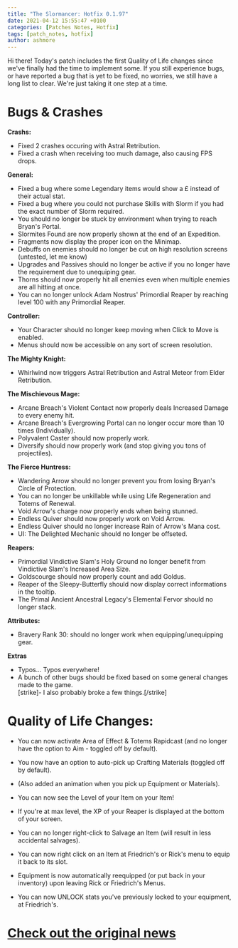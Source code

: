 ```yaml
---
title: "The Slormancer: Hotfix 0.1.97"
date: 2021-04-12 15:55:47 +0100
categories: [Patches Notes, Hotfix]
tags: [patch_notes, hotfix]
author: ashmore
---
```

Hi there! Today's patch includes the first Quality of Life changes since we've finally had the time to implement some. If you still experience bugs, or have reported a bug that is yet to be fixed, no worries, we still have a long list to clear. We're just taking it one step at a time.  
  
Bugs & Crashes
==============

  
**Crashs:**  
- Fixed 2 crashes occuring with Astral Retribution.  
- Fixed a crash when receiving too much damage, also causing FPS drops.  
  
**General:**  
- Fixed a bug where some Legendary items would show a £ instead of their actual stat.  
- Fixed a bug where you could not purchase Skills with Slorm if you had the exact number of Slorm required.  
- You should no longer be stuck by environment when trying to reach Bryan's Portal.  
- Slormites Found are now properly shown at the end of an Expedition.  
- Fragments now display the proper icon on the Minimap.  
- Debuffs on enemies should no longer be cut on high resolution screens (untested, let me know)  
- Upgrades and Passives should no longer be active if you no longer have the requirement due to unequiping gear.  
- Thorns should now properly hit all enemies even when multiple enemies are all hitting at once.  
- You can no longer unlock Adam Nostrus' Primordial Reaper by reaching level 100 with any Primordial Reaper.  
  
**Controller:**  
- Your Character should no longer keep moving when Click to Move is enabled.  
- Menus should now be accessible on any sort of screen resolution.  
  
**The Mighty Knight:**  
- Whirlwind now triggers Astral Retribution and Astral Meteor from Elder Retribution.  
  
**The Mischievous Mage:**  
- Arcane Breach's Violent Contact now properly deals Increased Damage to every enemy hit.  
- Arcane Breach's Evergrowing Portal can no longer occur more than 10 times (Individually).  
- Polyvalent Caster should now properly work.  
- Diversify should now properly work (and stop giving you tons of projectiles).  
  
**The Fierce Huntress:**  
- Wandering Arrow should no longer prevent you from losing Bryan's Circle of Protection.  
- You can no longer be unkillable while using Life Regeneration and Totems of Renewal.  
- Void Arrow's charge now properly ends when being stunned.  
- Endless Quiver should now properly work on Void Arrow.  
- Endless Quiver should no longer increase Rain of Arrow's Mana cost.  
- UI: The Delighted Mechanic should no longer be offseted.  
  
**Reapers:**  
- Primordial Vindictive Slam's Holy Ground no longer benefit from Vindictive Slam's Increased Area Size.  
- Goldscourge should now properly count and add Goldus.  
- Reaper of the Sleepy-Butterfly should now display correct informations in the tooltip.  
- The Primal Ancient Ancestral Legacy's Elemental Fervor should no longer stack.  
  
**Attributes:**  
- Bravery Rank 30: should no longer work when equipping/unequipping gear.  
  
**Extras**  
- Typos… Typos everywhere!  
- A bunch of other bugs should be fixed based on some general changes made to the game.  
[strike]- I also probably broke a few things.[/strike]  
  
Quality of Life Changes:
========================

  
- You can now activate Area of Effect & Totems Rapidcast (and no longer have the option to Aim - toggled off by default).  
- You now have an option to auto-pick up Crafting Materials (toggled off by default).  
- (Also added an animation when you pick up Equipment or Materials).  
  
- You can now see the Level of your Item on your Item!  
- If you're at max level, the XP of your Reaper is displayed at the bottom of your screen.  
  
- You can no longer right-click to Salvage an Item (will result in less accidental salvages).  
- You can now right click on an Item at Friedrich's or Rick's menu to equip it back to its slot.  
- Equipment is now automatically reequipped (or put back in your inventory) upon leaving Rick or Friedrich's Menus.  
- You can now UNLOCK stats you've previously locked to your equipment, at Friedrich's.

# <a href="https://steamstore-a.akamaihd.net/news/externalpost/steam_community_announcements/4117954073013461760" target="_blank">Check out the original news</a>